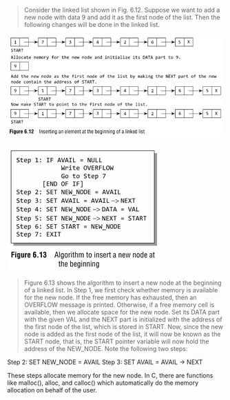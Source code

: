 
 > Consider the linked list shown in Fig. 6.12. Suppose we want to add a new node with data 9 and 
add it as the first node of the list. Then the following changes will be done in the linked list.
 

 ![/image/list/12.png](/image/list/12.png) 

 ![/image/list/13.png](/image/list/13.png) 

 >  Figure 6.13 shows the algorithm to insert a new node 
 at the beginning of a linked list. In Step 1, we first check
whether memory is available for the new node. If the 
free memory has exhausted, then an OVERFLOW message is 
printed. Otherwise, if a free memory cell is available, then 
we allocate space for the new node. Set its DATA part with the 
given VAL and the NEXT part is initialized with the address of 
the first node of the list, which is stored in START. Now, since 
the new node is added as the first node of the list, it will 
now be known as the START node, that is, the START pointer 
variable will now hold the address of the NEW_NODE. Note the 
following two steps:

 Step 2: SET NEW_NODE = AVAIL
 Step 3: SET AVAIL = AVAIL -> NEXT

 These steps allocate memory for the new node. In C, there are functions like malloc(), alloc, and 
calloc() which automatically do the memory allocation on behalf of the user. 
 
